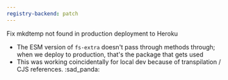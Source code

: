 ```yaml
---
registry-backend: patch
---
```


Fix mkdtemp not found in production deployment to Heroku

- The ESM version of `fs-extra` doesn't pass through methods through; when we deploy to production, that's the package that gets used
- This was working coincidentally for local dev because of transpilation / CJS references. :sad_panda:
